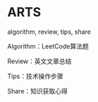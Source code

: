 # ARTS
algorithm, review, tips, share

Algorithm：LeetCode算法题

Review：英文文章总结

Tips：技术操作步骤

Share：知识获取心得
